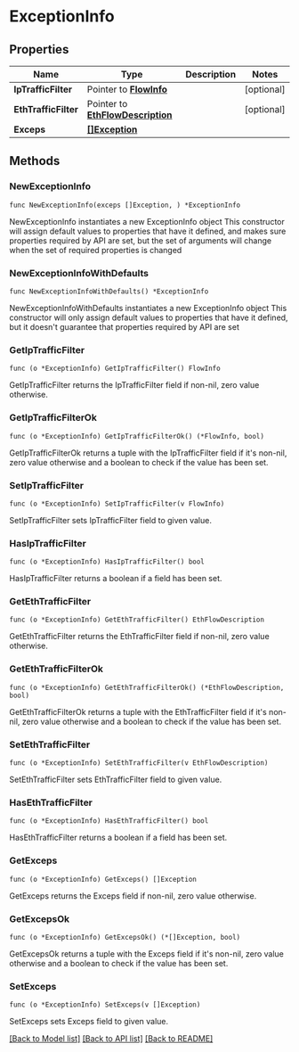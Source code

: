 # ExceptionInfo

## Properties

Name | Type | Description | Notes
------------ | ------------- | ------------- | -------------
**IpTrafficFilter** | Pointer to [**FlowInfo**](FlowInfo.md) |  | [optional] 
**EthTrafficFilter** | Pointer to [**EthFlowDescription**](EthFlowDescription.md) |  | [optional] 
**Exceps** | [**[]Exception**](Exception.md) |  | 

## Methods

### NewExceptionInfo

`func NewExceptionInfo(exceps []Exception, ) *ExceptionInfo`

NewExceptionInfo instantiates a new ExceptionInfo object
This constructor will assign default values to properties that have it defined,
and makes sure properties required by API are set, but the set of arguments
will change when the set of required properties is changed

### NewExceptionInfoWithDefaults

`func NewExceptionInfoWithDefaults() *ExceptionInfo`

NewExceptionInfoWithDefaults instantiates a new ExceptionInfo object
This constructor will only assign default values to properties that have it defined,
but it doesn't guarantee that properties required by API are set

### GetIpTrafficFilter

`func (o *ExceptionInfo) GetIpTrafficFilter() FlowInfo`

GetIpTrafficFilter returns the IpTrafficFilter field if non-nil, zero value otherwise.

### GetIpTrafficFilterOk

`func (o *ExceptionInfo) GetIpTrafficFilterOk() (*FlowInfo, bool)`

GetIpTrafficFilterOk returns a tuple with the IpTrafficFilter field if it's non-nil, zero value otherwise
and a boolean to check if the value has been set.

### SetIpTrafficFilter

`func (o *ExceptionInfo) SetIpTrafficFilter(v FlowInfo)`

SetIpTrafficFilter sets IpTrafficFilter field to given value.

### HasIpTrafficFilter

`func (o *ExceptionInfo) HasIpTrafficFilter() bool`

HasIpTrafficFilter returns a boolean if a field has been set.

### GetEthTrafficFilter

`func (o *ExceptionInfo) GetEthTrafficFilter() EthFlowDescription`

GetEthTrafficFilter returns the EthTrafficFilter field if non-nil, zero value otherwise.

### GetEthTrafficFilterOk

`func (o *ExceptionInfo) GetEthTrafficFilterOk() (*EthFlowDescription, bool)`

GetEthTrafficFilterOk returns a tuple with the EthTrafficFilter field if it's non-nil, zero value otherwise
and a boolean to check if the value has been set.

### SetEthTrafficFilter

`func (o *ExceptionInfo) SetEthTrafficFilter(v EthFlowDescription)`

SetEthTrafficFilter sets EthTrafficFilter field to given value.

### HasEthTrafficFilter

`func (o *ExceptionInfo) HasEthTrafficFilter() bool`

HasEthTrafficFilter returns a boolean if a field has been set.

### GetExceps

`func (o *ExceptionInfo) GetExceps() []Exception`

GetExceps returns the Exceps field if non-nil, zero value otherwise.

### GetExcepsOk

`func (o *ExceptionInfo) GetExcepsOk() (*[]Exception, bool)`

GetExcepsOk returns a tuple with the Exceps field if it's non-nil, zero value otherwise
and a boolean to check if the value has been set.

### SetExceps

`func (o *ExceptionInfo) SetExceps(v []Exception)`

SetExceps sets Exceps field to given value.



[[Back to Model list]](../README.md#documentation-for-models) [[Back to API list]](../README.md#documentation-for-api-endpoints) [[Back to README]](../README.md)


